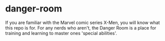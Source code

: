 # danger-room

If you are familiar with the Marvel comic series X-Men, you will know what this repo is for. For any nerds who aren't, the Danger Room is a place for training and learning to master ones 'special abilities'. 
